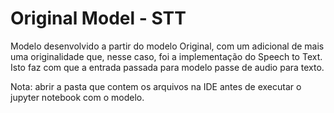 # Original Model - STT

Modelo desenvolvido a partir do modelo Original, com um adicional de mais uma originalidade que, nesse caso, foi a implementação do Speech to Text. Isto faz com que a entrada passada para modelo passe de audio para texto.

Nota: abrir a pasta que contem os arquivos na IDE antes de executar o jupyter notebook com o modelo.
